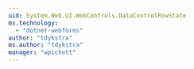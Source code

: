 ```yaml
---
uid: System.Web.UI.WebControls.DataControlRowState
ms.technology: 
  - "dotnet-webforms"
author: "tdykstra"
ms.author: "tdykstra"
manager: "wpickett"
---
```

